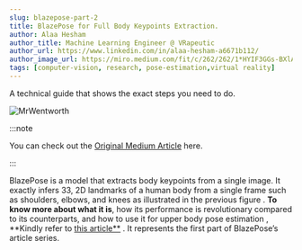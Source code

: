 ```yaml
---
slug: blazepose-part-2
title: BlazePose for Full Body Keypoints Extraction.
author: Alaa Hesham
author_title: Machine Learning Engineer @ VRapeutic
author_url: https://www.linkedin.com/in/alaa-hesham-a6671b112/
author_image_url: https://miro.medium.com/fit/c/262/262/1*HYIF3GGs-BXlAjHXJNe-dA.png
tags: [computer-vision, research, pose-estimation,virtual reality]
---
```


A technical guide that shows the exact steps you need to do.



![MrWentworth](https://miro.medium.com/max/2400/1*QveuIkCz7bYYp1_NjMicQw.jpeg)

:::note

You can check out the [Original Medium Article](https://alaa-hesham.medium.com/blazepose-for-full-body-keypoints-extraction-dc92a5bcdeb0) here.

:::

BlazePose is a model that extracts body keypoints from a single image. It exactly infers 33, 2D landmarks of a human body from a single frame such as shoulders, elbows, and knees as illustrated in the previous figure . **To know more about what it is**, how its performance is revolutionary compared to its counterparts, and how to use it for upper body pose estimation , **Kindly refer to [this article**](https://vrapeutic.github.io/blog/blazepose-part-1) . It represents the first part of BlazePose’s article series.
